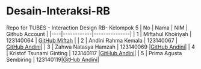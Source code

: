 # Desain-Interaksi-RB
Repo for TUBES -  Interaction Design RB- Kelompok 5
| No | Nama       | NIM     | Github Account |
|----|------------|---------------|
| 1  | Miftahul Khoiriyah      | 123140064    |  [GitHub Miftah](https://github.com/MIFTAAHULKHR) |
| 2  | Andini Rahma Kemala     | 123140067      | [GitHub Andini](https://github.com/04-123140067-AndiniRahmaKemala)|
| 3  | Zahwa Natasya Hamzah     | 123140069 |[GitHub Andini](https://github.com/04-123140067-AndiniRahmaKemala)|
| 4 | Kristof Tsunami Ginting   | 123140117 |[GitHub Andini](https://github.com/04-123140067-AndiniRahmaKemala)|
| 5  | Prima Agusta Sembiring   | 123140119|[GitHub Andini](https://github.com/04-123140067-AndiniRahmaKemala)|
